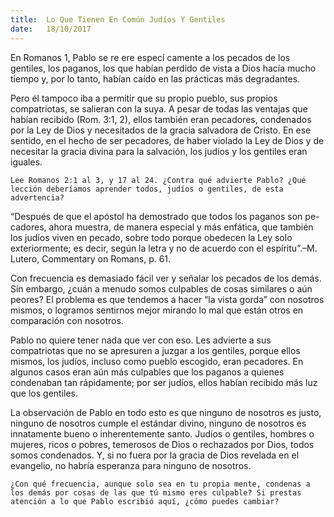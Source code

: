 ```yaml
---
title:  Lo Que Tienen En Común Judíos Y Gentiles
date:   18/10/2017
---
```


En Romanos 1, Pablo se re ere especí camente a los pecados de los gentiles, los paganos, los que habían perdido de vista a Dios hacía mucho tiempo y, por lo tanto, habían caído en las prácticas más degradantes.

Pero él tampoco iba a permitir que su propio pueblo, sus propios compatriotas, se salieran con la suya. A pesar de todas las ventajas que habían recibido (Rom. 3:1, 2), ellos también eran pecadores, condenados por la Ley de Dios y necesitados de la gracia salvadora de Cristo. En ese sentido, en el hecho de ser pecadores, de haber violado la Ley de Dios y de necesitar la gracia divina para la salvación, los judíos y los gentiles eran iguales.

`Lee Romanos 2:1 al 3, y 17 al 24. ¿Contra qué advierte Pablo? ¿Qué lección deberíamos aprender todos, judíos o gentiles, de esta advertencia?`

“Después de que el apóstol ha demostrado que todos los paganos son pe- cadores, ahora muestra, de manera especial y más enfática, que también los judíos viven en pecado, sobre todo porque obedecen la Ley solo exteriormente; es decir, según la letra y no de acuerdo con el espíritu”.–M. Lutero, Commentary on Romans, p. 61.

Con frecuencia es demasiado fácil ver y señalar los pecados de los demás. Sin embargo, ¿cuán a menudo somos culpables de cosas similares o aún peores? El problema es que tendemos a hacer “la vista gorda” con nosotros mismos, o logramos sentirnos mejor mirando lo mal que están otros en comparación con nosotros.

Pablo no quiere tener nada que ver con eso. Les advierte a sus compatriotas que no se apresuren a juzgar a los gentiles, porque ellos mismos, los judíos, incluso como pueblo escogido, eran pecadores. En algunos casos eran aún más culpables que los paganos a quienes condenaban tan rápidamente; por ser judíos, ellos habían recibido más luz que los gentiles.

La observación de Pablo en todo esto es que ninguno de nosotros es justo, ninguno de nosotros cumple el estándar divino, ninguno de nosotros es innatamente bueno o inherentemente santo. Judíos o gentiles, hombres o mujeres, ricos o pobres, temerosos de Dios o rechazados por Dios, todos somos condenados. Y, si no fuera por la gracia de Dios revelada en el evangelio, no habría esperanza para ninguno de nosotros.

`¿Con qué frecuencia, aunque solo sea en tu propia mente, condenas a los demás por cosas de las que tú mismo eres culpable? Si prestas atención a lo que Pablo escribió aquí, ¿cómo puedes cambiar?`